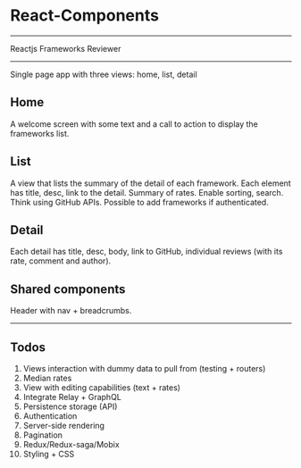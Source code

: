 # React-Components

- - - - - - - - - - - - - -
Reactjs Frameworks Reviewer
- - - - - - - - - - - - - - 

Single page app with three views: home, list, detail

Home
-----
A welcome screen with some text and a call to action to display the frameworks list.

List
-----
A view that lists the summary of the detail of each framework.
Each element has title, desc, link to the detail. Summary of rates.
Enable sorting, search.
Think using GitHub APIs.
Possible to add frameworks if authenticated.

Detail
-----
Each detail has title, desc, body, link to GitHub, individual reviews (with its rate, comment and author).

Shared components
-----
Header with nav + breadcrumbs.

- - - - - - - - - - - - - -

Todos
-----
1. Views interaction with dummy data to pull from (testing + routers)
2. Median rates 
3. View with editing capabilities (text + rates)
4. Integrate Relay + GraphQL
5. Persistence storage (API)
6. Authentication
7. Server-side rendering
8. Pagination
9. Redux/Redux-saga/Mobix
10. Styling + CSS